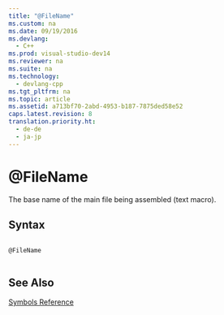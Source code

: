 ```yaml
---
title: "@FileName"
ms.custom: na
ms.date: 09/19/2016
ms.devlang: 
  - C++
ms.prod: visual-studio-dev14
ms.reviewer: na
ms.suite: na
ms.technology: 
  - devlang-cpp
ms.tgt_pltfrm: na
ms.topic: article
ms.assetid: a713bf70-2abd-4953-b187-7875ded58e52
caps.latest.revision: 8
translation.priority.ht: 
  - de-de
  - ja-jp
---
```

# @FileName
The base name of the main file being assembled (text macro).  
  
## Syntax  
  
```  
  
@FileName  
  
```  
  
## See Also  
 [Symbols Reference](../vs140/Symbols-Reference.md)
